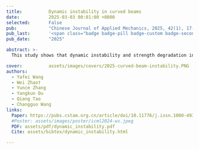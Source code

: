```yaml
---
title:          Dynamic instability in curved beams
date:           2025-03-03 00:01:00 +0800
selected:       False
pub:            "Chinese Journal of Applied Mechanics, 2025, 42(1), 17-28"
pub_last:       '<span class="badge badge-pill badge-custom badge-secondary">Journal</span>'
pub_date:       "2025"

abstract: >-
  This study shows that dynamic instability and strength degradation in curved beams are mainly influenced by initial height and lateral pulse velocity, with minimal impact from viscous damping.

cover:          assets/images/covers/2025-curved-beam-instability.PNG
authors:
  - Yafei Wang
  - Wei Zhao†
  - Yunce Zhang
  - Yangkun Du
  - Qiang Tao
  - Changguo Wang
links:
  Paper: https://pubs.cstam.org.cn/article/doi/10.11776/j.issn.1000-4939.2025.01.017
  #Poster: assets/images/poster/icml2024-ws.jpeg
  PDF: assets/pdf/dynamic_instability.pdf
  Cite: assets/bibtex/dynamic_instability.html

---
```

